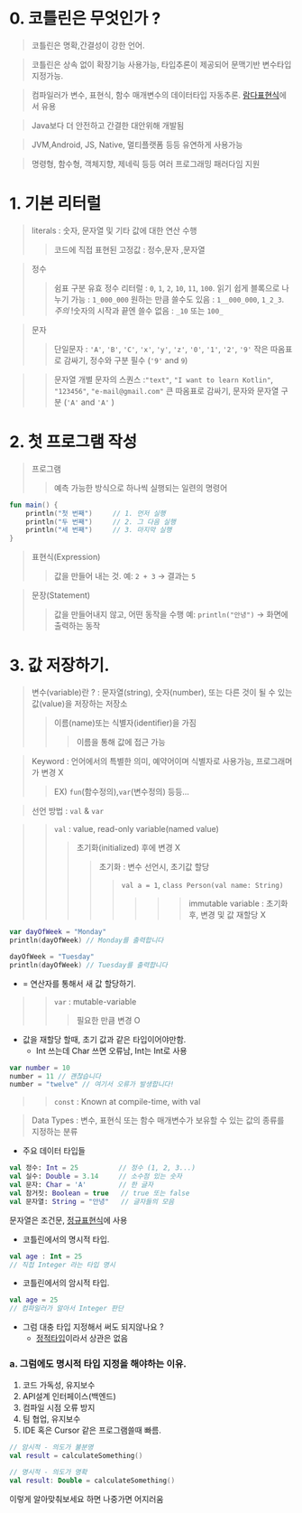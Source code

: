 
# 0. 코틀린은 무엇인가 ?


> 코틀린은 명확,간결성이 강한 언어.

> 코틀린은 상속 없이 확장기능 사용가능, 타입추론이 제공되어 문맥기반 변수타입 지정가능.

>  컴파일러가 변수, 표현식, 함수 매개변수의 데이터타입 자동추론. [람다표현식](https://inpa.tistory.com/entry/%E2%98%95-Lambda-Expression)에서 유용

> Java보다 더 안전하고 간결한 대안위해 개발됨

> JVM,Android, JS, Native, 멀티플랫폼 등등 유연하게 사용가능

>  명령형, 함수형, 객체지향, 제네릭 등등 여러 프로그래밍 패러다임 지원
>


# 1. 기본 리터럴

> literals : 숫자, 문자열 및 기타 값에 대한 연산 수행
>> 코드에 직접 표현된 고정값 : 정수,문자 ,문자열

> 정수
> > 쉼표 구분 유효 정수 리터럴 : `0`, `1`, `2`, `10`, `11`, `100`.
> > 읽기 쉽게 블록으로 나누기 가능 : `1_000_000`
> > 원하는 만큼 쓸수도 있음 : `1__000_000`, `1_2_3`.
> *주의* !숫자의 시작과 끝엔 쓸수 없음 : `_10` 또는 `100_`

> 문자
> > 단일문자 : `'A'`, `'B'`, `'C'`, `'x'`, `'y'`, `'z'`, `'0'`, `'1'`, `'2'`, `'9'`
> 작은 따옴표로 감싸기, 정수와 구분 필수 (`'9'` and `9`)

>> 문자열
>> 개별 문자의 스퀀스 :`"text"`, `"I want to learn Kotlin"`, `"123456"`, `"e-mail@gmail.com"`
>> 큰 따옴표로 감싸기, 문자와 문자열 구분 (`'A'` and `'A'` )

# 2. 첫 프로그램 작성

> 프로그램
> > 예측 가능한 방식으로 하나씩 실행되는 일련의 명령어

```kotlin
fun main() {
    println("첫 번째")     // 1. 먼저 실행
    println("두 번째")     // 2. 그 다음 실행  
    println("세 번째")     // 3. 마지막 실행
}
```

> 표현식(Expression)
> > 값을 만들어 내는 것.
> > 예: `2 + 3` → 결과는 `5`


> 문장(Statement)
> > 값을 만들어내지 않고, 어떤 동작을 수행
> >예: `println("안녕")` → 화면에 출력하는 동작


# 3. 값 저장하기.

> 변수(variable)란 ? : 문자열(string), 숫자(number), 또는 다른 것이 될 수 있는 값(value)을 저장하는 저장소
> > 이름(name)또는 식별자(identifier)을 가짐
> > >이름을 통해 값에 접근 가능

> Keyword : 언어에서의 특별한 의미, 예약어이며 식별자로 사용가능, 프로그래머가 변경 X
> > EX) `fun`(함수정의),`var`(변수정의) 등등...

> 선언 방법 : `val` & `var`

>> `val` : value, read-only variable(named value)
>>> 초기화(initialized) 후에 변경 X
>>>> 초기화 : 변수 선언시, 초기값 할당
>>>>>`val a = 1`, `class Person(val name: String)`
>>>>>>>>  immutable variable : 초기화후, 변경 및 값 재할당 X

```kotlin
var dayOfWeek = "Monday"
println(dayOfWeek) // Monday를 출력합니다

dayOfWeek = "Tuesday"
println(dayOfWeek) // Tuesday를 출력합니다
```

- = 연산자를 통해서 새 값 할당하기.


>> `var` : mutable-variable
>>> 필요한 만큼 변경 O

- 값을 재할당 할때, 초기 값과 같은 타입이어야만함.
    - Int 쓰는데 Char 쓰면 오류남, Int는 Int로 사용

```kotlin
var number = 10
number = 11 // 괜찮습니다
number = "twelve" // 여기서 오류가 발생합니다!
```


>> `const` : Known at compile-time, with val

> Data Types : 변수, 표현식 또는 함수 매개변수가 보유할 수 있는 값의 종류를 지정하는 분류

- 주요 데이터 타입들
```kotlin
val 정수: Int = 25          // 정수 (1, 2, 3...)
val 실수: Double = 3.14     // 소수점 있는 숫자
val 문자: Char = 'A'        // 한 글자
val 참거짓: Boolean = true   // true 또는 false
val 문자열: String = "안녕"   // 글자들의 모음

```
문자열은 조건문, [정규표현식](https://namu.wiki/w/%EC%A0%95%EA%B7%9C%20%ED%91%9C%ED%98%84%EC%8B%9D)에 사용

- 코틀린에서의 명시적 타입.
```kotlin
val age : Int = 25
// 직접 Integer 라는 타입 명시
```

- 코틀린에서의 암시적 타입.
```kotlin
val age = 25
// 컴파일러가 알아서 Integer 판단
```

- 그럼 대충 타입 지정해서 써도 되지않나요 ?
    -  [정적타입](https://velog.io/@hahan/%EC%A0%95%EC%A0%81%ED%83%80%EC%9E%85-%EC%96%B8%EC%96%B4-vs-%EB%8F%99%EC%A0%81%ED%83%80%EC%9E%85-%EC%96%B8%EC%96%B4)이라서 상관은 없음

### a.  그럼에도 명시적 타입 지정을 해야하는 이유.

1. 코드 가독성, 유지보수
2. API설계 인터페이스(백엔드)
3. 컴파일 시점 오류 방지
4. 팀 협업, 유지보수
5. IDE 혹은 Cursor 같은 프로그램쓸때 빠름.

```kotlin
// 암시적 - 의도가 불분명
val result = calculateSomething()

// 명시적 - 의도가 명확
val result: Double = calculateSomething()
```
이렇게 알아맞춰보세요 하면 나중가면 어지러움





